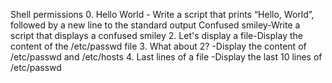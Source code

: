 Shell permissions
0. Hello World - Write a script that prints “Hello, World”, followed by a new line to the standard output
Confused smiley-Write a script that displays a confused smiley
2. Let's display a file-Display the content of the /etc/passwd file
3. What about 2? -Display the content of /etc/passwd and /etc/hosts
4. Last lines of a file -Display the last 10 lines of /etc/passwd
